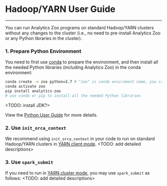 # Hadoop/YARN User Guide

---

You can run Analytics Zoo programs on standard Hadoop/YARN clusters without any changes to the cluster (i.e., no need to pre-install Analytics Zoo or any Python libraries in the cluster).

### **1. Prepare Python Environment**

You need to first use [conda](https://docs.conda.io/projects/conda/en/latest/user-guide/install/) to prepare the environment, and then install all the needed Python libraries (including Analytics Zoo) in the conda environment:

```bash
conda create -n zoo python=3.7 # "zoo" is conda enviroment name, you can use any name you like.
conda activate zoo
pip install analytics-zoo
# use conda or pip to install all the needed Python libraries
``` 
<TODO: install JDK?>

View the [Python User Guide]() for more details.

### **2. Use `init_orca_context`**

We recommend using `init_orca_context` in your code to run on standard Hadoop/YARN clusters in [YARN client mode](https://spark.apache.org/docs/latest/running-on-yarn.html#launching-spark-on-yarn). <TODO: add detailed descriptions>

### **3. Use `spark_submit`**

If you need to run in [YARN cluster mode](https://spark.apache.org/docs/latest/running-on-yarn.html#launching-spark-on-yarn), you may use `spark_submit`  as follows:  <TODO: add detailed descriptions>
